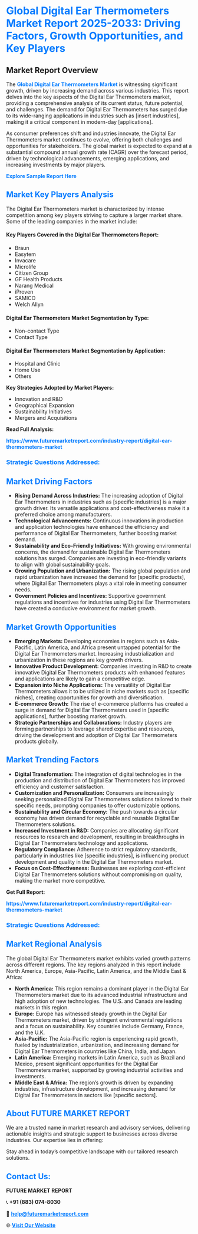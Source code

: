 <h1 style="color: #007BFF;">Global Digital Ear Thermometers Market Report 2025-2033: Driving Factors, Growth Opportunities, and Key Players</h1>

<section id="overview">
<h2>Market Report Overview</h2>
<p>The <a href="https://www.futuremarketreport.com/industry-report/digital-ear-thermometers-market" style="color: #007BFF; text-decoration: none;"><strong>Global Digital Ear Thermometers Market</strong></a> is witnessing significant growth, driven by increasing demand across various industries. This report delves into the key aspects of the Digital Ear Thermometers market, providing a comprehensive analysis of its current status, future potential, and challenges. The demand for Digital Ear Thermometers has surged due to its wide-ranging applications in industries such as [insert industries], making it a critical component in modern-day [applications].</p>
<p>As consumer preferences shift and industries innovate, the Digital Ear Thermometers market continues to evolve, offering both challenges and opportunities for stakeholders. The global market is expected to expand at a substantial compound annual growth rate (CAGR) over the forecast period, driven by technological advancements, emerging applications, and increasing investments by major players.</p>
</section>

<section id="overview">
<p><a href="https://www.futuremarketreport.com/request-sample/reportId=77451" style="color: #007BFF; text-decoration: none;"><strong>Explore Sample Report Here</strong></a></p>
</section>

<section id="key-players">
<h2 style="color: #007BFF;">Market Key Players Analysis</h2>
<p>The Digital Ear Thermometers market is characterized by intense competition among key players striving to capture a larger market share. Some of the leading companies in the market include:</p>
<h4>Key Players Covered in the Digital Ear Thermometers Report:</h4>
<ul><li>Braun</li><li>Easytem</li><li>Invacare</li><li>Microlife</li><li>Citizen Group</li><li>GF Health Products</li><li>Narang Medical</li><li>iProven</li><li>SAMICO</li><li>Welch Allyn</li></ul>
<h4>Digital Ear Thermometers Market Segmentation by Type:</h4>
<ul><li>Non-contact Type</li><li>Contact Type</li></ul>

<h4>Digital Ear Thermometers Market Segmentation by Application:</h4>
<ul><li>Hospital and Clinic</li><li>Home Use</li><li>Others</li></ul>
<p><strong>Key Strategies Adopted by Market Players:</strong></p>
<ul>
<li>Innovation and R&D</li>
<li>Geographical Expansion</li>
<li>Sustainability Initiatives</li>
<li>Mergers and Acquisitions</li>
</ul>
</section>

<section>
<p><strong>Read Full Analysis: </strong></p><a href="https://www.futuremarketreport.com/industry-report/digital-ear-thermometers-market" style="color: #007BFF; text-decoration: none;"><strong>https://www.futuremarketreport.com/industry-report/digital-ear-thermometers-market</strong></a>
<h3 style="color: #007BFF;">Strategic Questions Addressed:</h3>
</section>

<section id="driving-factors">
<h2 style="color: #007BFF;">Market Driving Factors</h2>
<ul>
<li><strong>Rising Demand Across Industries:</strong> The increasing adoption of Digital Ear Thermometers in industries such as [specific industries] is a major growth driver. Its versatile applications and cost-effectiveness make it a preferred choice among manufacturers.</li>
<li><strong>Technological Advancements:</strong> Continuous innovations in production and application technologies have enhanced the efficiency and performance of Digital Ear Thermometers, further boosting market demand.</li>
<li><strong>Sustainability and Eco-Friendly Initiatives:</strong> With growing environmental concerns, the demand for sustainable Digital Ear Thermometers solutions has surged. Companies are investing in eco-friendly variants to align with global sustainability goals.</li>
<li><strong>Growing Population and Urbanization:</strong> The rising global population and rapid urbanization have increased the demand for [specific products], where Digital Ear Thermometers plays a vital role in meeting consumer needs.</li>
<li><strong>Government Policies and Incentives:</strong> Supportive government regulations and incentives for industries using Digital Ear Thermometers have created a conducive environment for market growth.</li>
</ul>
</section>

<section id="growth-opportunities">
<h2 style="color: #007BFF;">Market Growth Opportunities</h2>
<ul>
<li><strong>Emerging Markets:</strong> Developing economies in regions such as Asia-Pacific, Latin America, and Africa present untapped potential for the Digital Ear Thermometers market. Increasing industrialization and urbanization in these regions are key growth drivers.</li>
<li><strong>Innovative Product Development:</strong> Companies investing in R&D to create innovative Digital Ear Thermometers products with enhanced features and applications are likely to gain a competitive edge.</li>
<li><strong>Expansion into Niche Applications:</strong> The versatility of Digital Ear Thermometers allows it to be utilized in niche markets such as [specific niches], creating opportunities for growth and diversification.</li>
<li><strong>E-commerce Growth:</strong> The rise of e-commerce platforms has created a surge in demand for Digital Ear Thermometers used in [specific applications], further boosting market growth.</li>
<li><strong>Strategic Partnerships and Collaborations:</strong> Industry players are forming partnerships to leverage shared expertise and resources, driving the development and adoption of Digital Ear Thermometers products globally.</li>
</ul>
</section>

<section id="trending-factors">
<h2 style="color: #007BFF;">Market Trending Factors</h2>
<ul>
<li><strong>Digital Transformation:</strong> The integration of digital technologies in the production and distribution of Digital Ear Thermometers has improved efficiency and customer satisfaction.</li>
<li><strong>Customization and Personalization:</strong> Consumers are increasingly seeking personalized Digital Ear Thermometers solutions tailored to their specific needs, prompting companies to offer customizable options.</li>
<li><strong>Sustainability and Circular Economy:</strong> The push towards a circular economy has driven demand for recyclable and reusable Digital Ear Thermometers solutions.</li>
<li><strong>Increased Investment in R&D:</strong> Companies are allocating significant resources to research and development, resulting in breakthroughs in Digital Ear Thermometers technology and applications.</li>
<li><strong>Regulatory Compliance:</strong> Adherence to strict regulatory standards, particularly in industries like [specific industries], is influencing product development and quality in the Digital Ear Thermometers market.</li>
<li><strong>Focus on Cost-Effectiveness:</strong> Businesses are exploring cost-efficient Digital Ear Thermometers solutions without compromising on quality, making the market more competitive.</li>
</ul>
</section>

<section>
<p><strong>Get Full Report: </strong></p><a href="https://www.futuremarketreport.com/industry-report/digital-ear-thermometers-market" style="color: #007BFF; text-decoration: none;"><strong>https://www.futuremarketreport.com/industry-report/digital-ear-thermometers-market</strong></a>
<h3 style="color: #007BFF;">Strategic Questions Addressed:</h3>
</section>


<section id="regional-analysis">
<h2 style="color: #007BFF;">Market Regional Analysis</h2>
<p>The global Digital Ear Thermometers market exhibits varied growth patterns across different regions. The key regions analyzed in this report include North America, Europe, Asia-Pacific, Latin America, and the Middle East & Africa:</p>
<ul>
<li><strong>North America:</strong> This region remains a dominant player in the Digital Ear Thermometers market due to its advanced industrial infrastructure and high adoption of new technologies. The U.S. and Canada are leading markets in this region.</li>
<li><strong>Europe:</strong> Europe has witnessed steady growth in the Digital Ear Thermometers market, driven by stringent environmental regulations and a focus on sustainability. Key countries include Germany, France, and the U.K.</li>
<li><strong>Asia-Pacific:</strong> The Asia-Pacific region is experiencing rapid growth, fueled by industrialization, urbanization, and increasing demand for Digital Ear Thermometers in countries like China, India, and Japan.</li>
<li><strong>Latin America:</strong> Emerging markets in Latin America, such as Brazil and Mexico, present significant opportunities for the Digital Ear Thermometers market, supported by growing industrial activities and investments.</li>
<li><strong>Middle East & Africa:</strong> The region’s growth is driven by expanding industries, infrastructure development, and increasing demand for Digital Ear Thermometers in sectors like [specific sectors].</li>
</ul>
</section>

<footer>
<h2 style="color: #007BFF;">About FUTURE MARKET REPORT</h2>
<p>We are a trusted name in market research and advisory services, delivering actionable insights and strategic support to businesses across diverse industries. Our expertise lies in offering:</p>

<p>Stay ahead in today’s competitive landscape with our tailored research solutions.</p>

<h2 style="color: #007BFF;">Contact Us:</h2>
<p><strong>FUTURE MARKET REPORT</strong></p>
<p>📞 <strong>+91 (883) 074-8030</strong></p>
<p>📧 <strong><a href="mailto:help@futuremarketreport.com" style="color: #007BFF;">help@futuremarketreport.com</a></strong></p>
<p>🌐 <strong><a href="https://www.futuremarketreport.com/" style="color: #007BFF;">Visit Our Website</a></strong></p>
</footer>